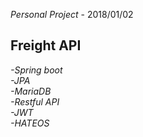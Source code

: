 *Personal Project* - 2018/01/02   

## Freight API  

*-Spring boot*   
*-JPA*  
*-MariaDB*  
*-Restful API*  
*-JWT*  
*-HATEOS*  

